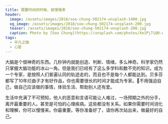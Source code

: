 ```yaml
---
title: 需要时间的时候，就慢慢来
header:
  image: /assets/images/2018/soo-chung-502174-unsplash-1400.jpg
  og_image: /assets/images/2018/soo-chung-502174-unsplash-200.jpg
  teaser: /assets/images/2018/soo-chung-502174-unsplash-200.jpg
  caption: Photo by [Soo Chung](https://unsplash.com/photos/Xe1Pj7iQ0-w?utm_source=unsplash&utm_medium=referral&utm_content=creditCopyText) on [Unsplash](https://unsplash.com/@fantasticfears/likes?utm_source=unsplash&utm_medium=referral&utm_content=creditCopyText)
tags:
  - 平凡之路
  - 心智
---
```


大脑是个很神奇的东西。几秒钟内就能创造、判断、情绪，多么神奇。科学家仍然只掌握大脑功能的冰山一角。但是我们已经有了这么多学科和数不完的知识。成为一个专家，是按照人们普遍认同的轨迹走的，而且也不是每个人都能达到。贝多芬都写了10年烂曲子才有好作品，你也需要很长的时间才能成为专家。不用强迫自己，做自己应该做的事情，体验生活、帮助别人还有爱。

生活中充满了不可预知，他人的恶意和言语可能让人难过，一场预期之外的分手，离开最重要的人。甚至是可怕的心理疾病。这些都没有关系。如果你需要时间消化和理解，你可以慢慢来。你最重要。等你准备好了，请你再次站出来，做最好的自己。
